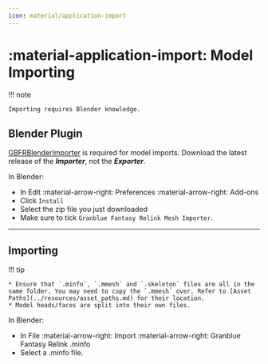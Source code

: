 ```yaml
---
icon: material/application-import
---
```


# :material-application-import: Model Importing

!!! note

    Importing requires Blender knowledge.

## Blender Plugin

[GBFRBlenderImporter](https://github.com/WistfulHopes/GBFRBlenderImporter/releases) is required for model imports. Download the latest release of the ***Importer***, not the ***Exporter***.

In Blender:

* In Edit :material-arrow-right: Preferences :material-arrow-right: Add-ons
* Click `Install`
* Select the zip file you just downloaded
* Make sure to tick `Granblue Fantasy Relink Mesh Importer`.

---

## Importing

!!! tip

    * Ensure that `.minfo`, `.mmesh` and `.skeleton` files are all in the same folder. You may need to copy the `.mmesh` over. Refer to [Asset Paths](../resources/asset_paths.md) for their location.
    * Model heads/faces are split into their own files.

In Blender:

* In File :material-arrow-right: Import :material-arrow-right: Granblue Fantasy Relink .minfo
* Select a .minfo file.

